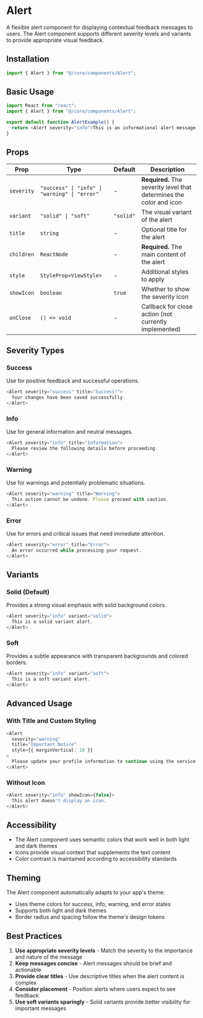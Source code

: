 # Alert

A flexible alert component for displaying contextual feedback messages to users. The Alert component supports different severity levels and variants to provide appropriate visual feedback.

## Installation

```typescript
import { Alert } from "@/core/components/Alert";
```

## Basic Usage

```typescript
import React from "react";
import { Alert } from "@/core/components/Alert";

export default function AlertExample() {
  return <Alert severity="info">This is an informational alert message.</Alert>;
}
```

## Props

| Prop       | Type                                          | Default   | Description                                                         |
| ---------- | --------------------------------------------- | --------- | ------------------------------------------------------------------- |
| `severity` | `"success" \| "info" \| "warning" \| "error"` | -         | **Required.** The severity level that determines the color and icon |
| `variant`  | `"solid" \| "soft"`                           | `"solid"` | The visual variant of the alert                                     |
| `title`    | `string`                                      | -         | Optional title for the alert                                        |
| `children` | `ReactNode`                                   | -         | **Required.** The main content of the alert                         |
| `style`    | `StyleProp<ViewStyle>`                        | -         | Additional styles to apply                                          |
| `showIcon` | `boolean`                                     | `true`    | Whether to show the severity icon                                   |
| `onClose`  | `() => void`                                  | -         | Callback for close action (not currently implemented)               |

## Severity Types

### Success

Use for positive feedback and successful operations.

```typescript
<Alert severity="success" title="Success!">
  Your changes have been saved successfully.
</Alert>
```

### Info

Use for general information and neutral messages.

```typescript
<Alert severity="info" title="Information">
  Please review the following details before proceeding.
</Alert>
```

### Warning

Use for warnings and potentially problematic situations.

```typescript
<Alert severity="warning" title="Warning">
  This action cannot be undone. Please proceed with caution.
</Alert>
```

### Error

Use for errors and critical issues that need immediate attention.

```typescript
<Alert severity="error" title="Error">
  An error occurred while processing your request.
</Alert>
```

## Variants

### Solid (Default)

Provides a strong visual emphasis with solid background colors.

```typescript
<Alert severity="info" variant="solid">
  This is a solid variant alert.
</Alert>
```

### Soft

Provides a subtle appearance with transparent backgrounds and colored borders.

```typescript
<Alert severity="info" variant="soft">
  This is a soft variant alert.
</Alert>
```

## Advanced Usage

### With Title and Custom Styling

```typescript
<Alert
  severity="warning"
  title="Important Notice"
  style={{ marginVertical: 16 }}
>
  Please update your profile information to continue using the service.
</Alert>
```

### Without Icon

```typescript
<Alert severity="info" showIcon={false}>
  This alert doesn't display an icon.
</Alert>
```

## Accessibility

- The Alert component uses semantic colors that work well in both light and dark themes
- Icons provide visual context that supplements the text content
- Color contrast is maintained according to accessibility standards

## Theming

The Alert component automatically adapts to your app's theme:

- Uses theme colors for success, info, warning, and error states
- Supports both light and dark themes
- Border radius and spacing follow the theme's design tokens

## Best Practices

1. **Use appropriate severity levels** - Match the severity to the importance and nature of the message
2. **Keep messages concise** - Alert messages should be brief and actionable
3. **Provide clear titles** - Use descriptive titles when the alert content is complex
4. **Consider placement** - Position alerts where users expect to see feedback
5. **Use soft variants sparingly** - Solid variants provide better visibility for important messages
